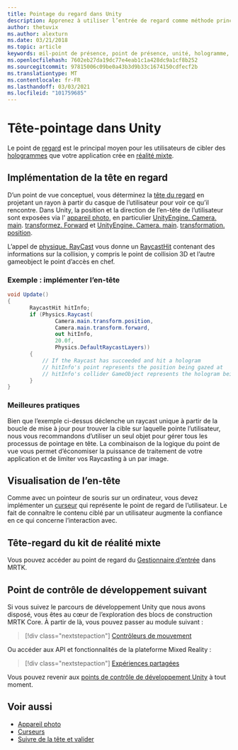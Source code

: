 ```yaml
---
title: Pointage du regard dans Unity
description: Apprenez à utiliser l’entrée de regard comme méthode principale permettant aux utilisateurs de cibler les hologrammes que votre application crée en réalité mixte.
author: thetuvix
ms.author: alexturn
ms.date: 03/21/2018
ms.topic: article
keywords: œil-point de présence, point de présence, unité, hologramme, réalité mixte, casque de réalité mixte, casque de réalité mixte, casque de réalité virtuelle, MRTK, boîte à outils de réalité mixte
ms.openlocfilehash: 7602eb27da19dc77e4eab1c1a428dc9a1cf8b252
ms.sourcegitcommit: 97815006c09be0a43b3d9b33c1674150cdfecf2b
ms.translationtype: MT
ms.contentlocale: fr-FR
ms.lasthandoff: 03/03/2021
ms.locfileid: "101759685"
---
```

# <a name="head-gaze-in-unity"></a>Tête-pointage dans Unity

Le point de [regard](../../design/gaze-and-commit.md) est le principal moyen pour les utilisateurs de cibler des [hologrammes](../../discover/hologram.md) que votre application crée en [réalité mixte](../../discover/mixed-reality.md).

## <a name="implementing-head-gaze"></a>Implémentation de la tête en regard

D’un point de vue conceptuel, vous déterminez la [tête du regard](../../design/gaze-and-commit.md) en projetant un rayon à partir du casque de l’utilisateur pour voir ce qu’il rencontre. Dans Unity, la position et la direction de l’en-tête de l’utilisateur sont exposées via l' [appareil photo](camera-in-unity.md), en particulier [UnityEngine. Camera. main](https://docs.unity3d.com/ScriptReference/Camera-main.html). [transformez. Forward](https://docs.unity3d.com/ScriptReference/Transform-forward.html) et [UnityEngine. Camera. main](https://docs.unity3d.com/ScriptReference/Camera-main.html). [transformation. position](https://docs.unity3d.com/ScriptReference/Transform-position.html).

L’appel de [physique. RayCast](https://docs.unity3d.com/ScriptReference/Physics.Raycast.html) vous donne un [RaycastHit](https://docs.unity3d.com/ScriptReference/RaycastHit.html) contenant des informations sur la collision, y compris le point de collision 3D et l’autre gameobject le point d’accès en chef.

### <a name="example-implement-head-gaze"></a>Exemple : implémenter l’en-tête

```cs
void Update()
{
       RaycastHit hitInfo;
       if (Physics.Raycast(
               Camera.main.transform.position,
               Camera.main.transform.forward,
               out hitInfo,
               20.0f,
               Physics.DefaultRaycastLayers))
       {
           // If the Raycast has succeeded and hit a hologram
           // hitInfo's point represents the position being gazed at
           // hitInfo's collider GameObject represents the hologram being gazed at
       }
}
```

### <a name="best-practices"></a>Meilleures pratiques

Bien que l’exemple ci-dessus déclenche un raycast unique à partir de la boucle de mise à jour pour trouver la cible sur laquelle pointe l’utilisateur, nous vous recommandons d’utiliser un seul objet pour gérer tous les processus de pointage en tête. La combinaison de la logique du point de vue vous permet d’économiser la puissance de traitement de votre application et de limiter vos Raycasting à un par image.

## <a name="visualizing-head-gaze"></a>Visualisation de l’en-tête

Comme avec un pointeur de souris sur un ordinateur, vous devez implémenter un [curseur](../../design/cursors.md) qui représente le point de regard de l’utilisateur. Le fait de connaître le contenu ciblé par un utilisateur augmente la confiance en ce qui concerne l’interaction avec.

## <a name="head-gaze-in-the-mixed-reality-toolkit"></a>Tête-regard du kit de réalité mixte 
Vous pouvez accéder au point de regard du [Gestionnaire d’entrée](https://docs.microsoft.com/windows/mixed-reality/mrtk-docs/features/input/overview.md) dans MRTK.

## <a name="next-development-checkpoint"></a>Point de contrôle de développement suivant

Si vous suivez le parcours de développement Unity que nous avons disposé, vous êtes au cœur de l’exploration des blocs de construction MRTK Core. À partir de là, vous pouvez passer au module suivant :

> [!div class="nextstepaction"]
> [Contrôleurs de mouvement](motion-controllers-in-unity.md)

Ou accéder aux API et fonctionnalités de la plateforme Mixed Reality :

> [!div class="nextstepaction"]
> [Expériences partagées](shared-experiences-in-unity.md)

Vous pouvez revenir aux [points de contrôle de développement Unity](unity-development-overview.md#2-core-building-blocks) à tout moment.

## <a name="see-also"></a>Voir aussi
* [Appareil photo](camera-in-unity.md)
* [Curseurs](../../design/cursors.md)
* [Suivre de la tête et valider](../../design/gaze-and-commit.md)
